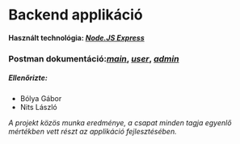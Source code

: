 # Backend applikáció

#### Használt technológia: *[Node.JS Express](https://expressjs.com/en/resources/glossary.html)*

### Postman dokumentáció:*[main](https://documenter.getpostman.com/view/27147863/2s93eR6GPw)*, *[user](https://documenter.getpostman.com/view/27147863/2s93eR6GPy)*, *[admin](https://documenter.getpostman.com/view/27147863/2s93eR6GPz)*

##### Ellenőrizte:
- Bólya Gábor
- Nits László

*A projekt közös munka eredménye, a csapat minden tagja egyenlő mértékben vett részt az applikáció fejlesztésében.* 
